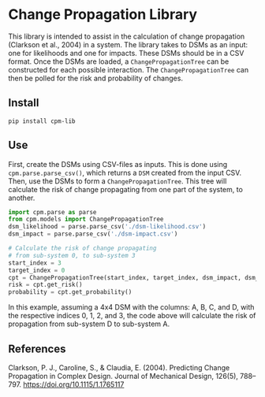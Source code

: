 # Change Propagation Library
This library is intended to assist in the calculation of 
change propagation (Clarkson et al., 2004) in a system.
The library takes to DSMs as an input: one for likelihoods and 
one for impacts. These DSMs should be in a CSV format.
Once the DSMs are loaded, a `ChangePropagationTree` can be
constructed for each possible interaction. The 
`ChangePropagationTree` can then be polled for the 
risk and probability of changes.

## Install

```commandline
pip install cpm-lib
```

## Use
First, create the DSMs using CSV-files as inputs. This is done 
using `cpm.parse.parse_csv()`, which returns a `DSM` created from 
the input CSV. Then, use the DSMs to form a `ChangePropagationTree`. This 
tree will calculate the risk of change propagating 
from one part of the system, to another.
```python
import cpm.parse as parse
from cpm.models import ChangePropagationTree
dsm_likelihood = parse.parse_csv('./dsm-likelihood.csv')
dsm_impact = parse.parse_csv('./dsm-impact.csv')

# Calculate the risk of change propagating 
# from sub-system 0, to sub-system 3
start_index = 3
target_index = 0
cpt = ChangePropagationTree(start_index, target_index, dsm_impact, dsm_likelihood)
risk = cpt.get_risk()
probability = cpt.get_probability()

```

In this example, assuming a 4x4 DSM with the columns: A, B, C, and D, with
the respective indices 0, 1, 2, and 3,
the code above will calculate the risk of propagation from sub-system 
D to sub-system A.

## References
Clarkson, P. J., Caroline, S., & Claudia, E. (2004). Predicting Change Propagation in Complex Design. Journal of Mechanical Design, 126(5), 788–797. https://doi.org/10.1115/1.1765117

